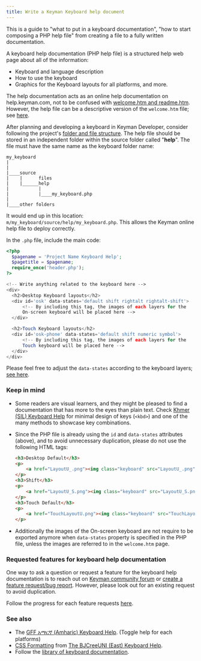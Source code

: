 ```yaml
---
title: Write a Keyman Keyboard help document
---
```


This is a guide to "what to put in a keyboard documentation", "how to start composing a PHP help file" from creating a file to a fully written documentation. 

A keyboard help documentation (PHP help file) is a structured help web page about all of the information: 
* Keyboard and language description
* How to use the keyboard
* Graphics for the Keyboard layouts for all platforms, and more. 

The help documentation acts as an online help documentation on help.keyman.com, not to be confused with [welcome.htm and readme.htm](../distribute/tutorial/step-2). However, the help file can be a descriptive version of the `welcome.htm` file; see [here](https://help.keyman.com/developer/keyboards/phphelpfile).

After planning and developing a keyboard in Keyman Developer, consider following the project's [folder and file structure](../../reference/file-layout). The help file should be stored in an independent folder within the source folder called "**help**". The file must have the same name as the keyboard folder name:

```
my_keyboard
|
|
|____source
|    |      files
|    |______help
|           |
|           |____my_keyboard.php
|
|____other folders
```
It would end up in this location: `m/my_keyboard/source/help/my_keyboard.php`. This allows the Keyman online help file to deploy correctly.

In the `.php` file, include the main code:

```php
<?php 
  $pagename = 'Project Name Keyboard Help';
  $pagetitle = $pagename;
  require_once('header.php');
?>

<!-- Write anything related to the keyboard here -->
<div>
  <h2>Desktop Keyboard layouts</h2>
  <div id='osk' data-states='default shift rightalt rightalt-shift'>
      <!-- By including this tag, the images of each layers for the 
      On-screen keyboard will be placed here -->
  </div>

  <h2>Touch Keyboard layouts</h2>
  <div id='osk-phone' data-states='default shift numeric symbol'>
      <!-- By including this tag, the images of each layers for the 
      Touch keyboard will be placed here -->
  </div>
</div>

```

Please feel free to adjust the `data-states` according to the keyboard layers; [see here](https://help.keyman.com/developer/keyboards/phphelpfile#toc-dynamically-constructed-keyboard-images).

### Keep in mind

* Some readers are visual learners, and they might be pleased to find a documentation that has more to the eyes than plain text. Check [Khmer (SIL) Keyboard Help](https://help.keyman.com/keyboard/sil_khmer/) for minimal design of keys (`<kbd>`) and one of the many methods to showcase key combinations.

* Since the PHP file is already using the `id` and `data-states` attributes (above), and to avoid unnecessary duplication, please do not use the following HTML tags:

  ```html
  <h3>Desktop Default</h3>
  <p>
      <a href="LayoutU_.png"><img class="keyboard" src="LayoutU_.png" alt="Default (unshifted) state" /></a>
  </p>
  <h3>Shift</h3>
  <p>
      <a href="LayoutU_S.png"><img class="keyboard" src="LayoutU_S.png" alt="Shift state" />
  </p>
  <h3>Touch Default</h3>
  <p>
      <a href="TouchLayoutU.png"><img class="keyboard" src="TouchLayoutU_.png" alt="Touch default (unshifted) state" />
  </p>
  ```

* Additionally the images of the On-screen keyboard are not require to be exported anymore when `data-states` property is specified in the PHP file, unless the images are referred to in the `welcome.htm` page.

### Requested features for keyboard help documentation

One way to ask a question or request a feature for the keyboard help documentation is to reach out on [Keyman community forum](https://community.software.sil.org/c/keyman/) or [create a feature request/bug report](https://github.com/keymanapp/keyman/issues/new/choose). However, please look out for an existing request to avoid duplication.

Follow the progress for each feature requests [here](https://github.com/keymanapp/keyboards/issues?q=is%3Aissue%20state%3Aopen%20label%3Afeat).

### See also
* The [GFF አማርኛ (Amharic) Keyboard Help](https://help.keyman.com/keyboard/gff_amharic/). (Toggle help for each platforms)
* [CSS Formatting](https://help.keyman.com/developer/keyboards/phphelpfile#toc-css-formatting) from [The BJCreeUNI (East) Keyboard Help](https://help.keyman.com/keyboard/bj_cree_east).
* Follow the [library of keyboard documentation](../../../../keyboard/).